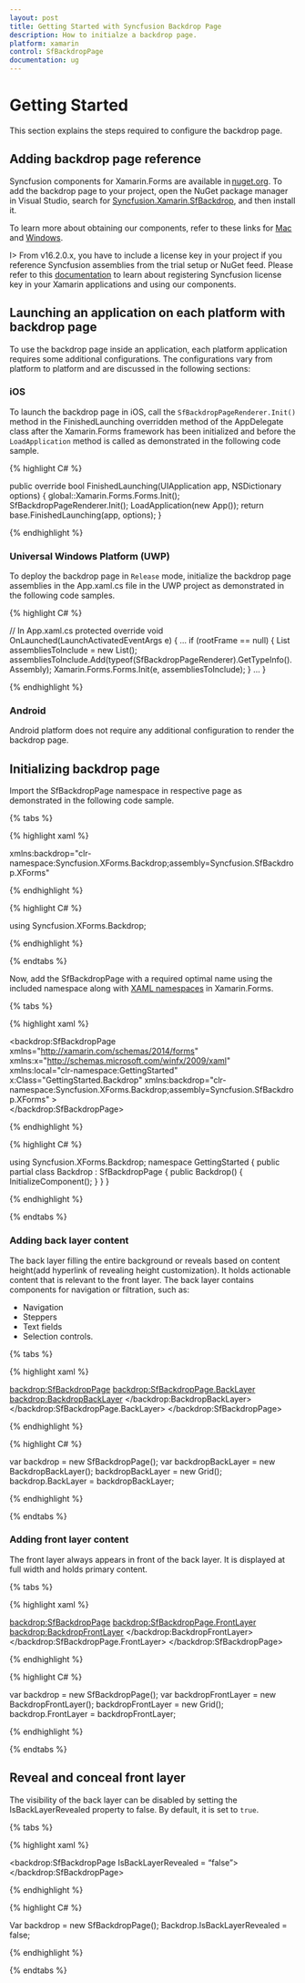 ```yaml
---
layout: post
title: Getting Started with Syncfusion Backdrop Page
description: How to initialze a backdrop page.
platform: xamarin
control: SfBackdropPage
documentation: ug
---
```


# Getting Started

This section explains the steps required to configure the backdrop page.

## Adding backdrop page reference

Syncfusion components for Xamarin.Forms are available in [nuget.org](https://www.nuget.org). To add the backdrop page to your project, open the NuGet package manager in Visual Studio, search for [Syncfusion.Xamarin.SfBackdrop](https://www.nuget.org/packages/Syncfusion.Xamarin.SfBackdrop), and then install it.


To learn more about obtaining our components, refer to these links for [Mac](https://help.syncfusion.com/xamarin/introduction/download-and-installation/mac) and [Windows](https://help.syncfusion.com/xamarin/introduction/download-and-installation/windows).


I> From v16.2.0.x, you have to include a license key in your project if you reference Syncfusion assemblies from the trial setup or NuGet feed. Please refer to this [documentation](https://help.syncfusion.com/common/essential-studio/licensing/license-key) to learn about registering Syncfusion license key in your Xamarin applications and using our components.

## Launching an application on each platform with backdrop page

To use the backdrop page inside an application, each platform application requires some additional configurations. The configurations vary from platform to platform and are discussed in the following sections:

### iOS

To launch the backdrop page in iOS, call the `SfBackdropPageRenderer.Init()` method in the FinishedLaunching overridden method of the AppDelegate class after the Xamarin.Forms framework has been initialized and before the `LoadApplication` method is called as demonstrated in the following code sample.


{% highlight C# %} 

public override bool FinishedLaunching(UIApplication app, NSDictionary options)
{
    global::Xamarin.Forms.Forms.Init();
    SfBackdropPageRenderer.Init();
    LoadApplication(new App());
    return base.FinishedLaunching(app, options);
} 

{% endhighlight %}


### Universal Windows Platform (UWP)

To deploy the backdrop page in `Release` mode, initialize the backdrop page assemblies in the App.xaml.cs file in the UWP project as demonstrated in the following code samples.

{% highlight C# %} 

// In App.xaml.cs 
protected override void OnLaunched(LaunchActivatedEventArgs e)
{ 
   … 
   if (rootFrame == null) 
   { 
      List<Assembly> assembliesToInclude = new List<Assembly>();
      assembliesToInclude.Add(typeof(SfBackdropPageRenderer).GetTypeInfo().Assembly);
      Xamarin.Forms.Forms.Init(e, assembliesToInclude);
   } 
   … 
}

{% endhighlight %}

### Android

Android platform does not require any additional configuration to render the backdrop page.

## Initializing backdrop page

Import the SfBackdropPage namespace in respective page as demonstrated in the following code sample.

{% tabs %} 

{% highlight xaml %} 

xmlns:backdrop="clr-namespace:Syncfusion.XForms.Backdrop;assembly=Syncfusion.SfBackdrop.XForms"

{% endhighlight %}

{% highlight C# %} 

using Syncfusion.XForms.Backdrop;

{% endhighlight %}

{% endtabs %}

Now, add the SfBackdropPage with a required optimal name using the included namespace along with [XAML namespaces](https://docs.microsoft.com/en-us/xamarin/xamarin-forms/xaml/namespaces) in Xamarin.Forms.

{% tabs %} 

{% highlight xaml %} 

<?xml version="1.0" encoding="UTF-8"?>
<backdrop:SfBackdropPage  xmlns="http://xamarin.com/schemas/2014/forms"
        xmlns:x="http://schemas.microsoft.com/winfx/2009/xaml" 
       xmlns:local="clr-namespace:GettingStarted"
        x:Class="GettingStarted.Backdrop" 
        xmlns:backdrop="clr-namespace:Syncfusion.XForms.Backdrop;assembly=Syncfusion.SfBackdrop.XForms"
        >		
</backdrop:SfBackdropPage>

{% endhighlight %}

{% highlight C# %} 

using Syncfusion.XForms.Backdrop;
namespace GettingStarted
{
    public partial class Backdrop : SfBackdropPage
    {
        public Backdrop()
        {
            InitializeComponent();
         }
    }
}

{% endhighlight %}

{% endtabs %}

### Adding back layer content
The back layer filling the entire background or reveals based on content height(add hyperlink of revealing height customization). It holds actionable content that is relevant to the front layer.
The back layer contains components for navigation or filtration, such as:

* Navigation
* Steppers
* Text fields
* Selection controls.

{% tabs %} 

{% highlight xaml %} 

<backdrop:SfBackdropPage>
        <backdrop:SfBackdropPage.BackLayer>
            <backdrop:BackdropBackLayer>
                <Grid />
            </backdrop:BackdropBackLayer>
        </backdrop:SfBackdropPage.BackLayer>
</backdrop:SfBackdropPage>
 

{% endhighlight %}

{% highlight C# %} 

var backdrop = new SfBackdropPage();
var backdropBackLayer = new BackdropBackLayer();
backdropBackLayer = new Grid();
backdrop.BackLayer = backdropBackLayer;


{% endhighlight %}

{% endtabs %}

### Adding front layer content
The front layer always appears in front of the back layer. It is displayed at full width and holds primary content.

{% tabs %} 

{% highlight xaml %} 

<backdrop:SfBackdropPage>
        <backdrop:SfBackdropPage.FrontLayer>
            <backdrop:BackdropFrontLayer>
                <Grid />
            </backdrop:BackdropFrontLayer>
        </backdrop:SfBackdropPage.FrontLayer>
</backdrop:SfBackdropPage>
 

{% endhighlight %}

{% highlight C# %} 

var backdrop = new SfBackdropPage();
var backdropFrontLayer = new BackdropFrontLayer();
backdropFrontLayer = new Grid();
backdrop.FrontLayer = backdropFrontLayer;


{% endhighlight %}

{% endtabs %}

## Reveal and conceal front layer

The visibility of the back layer can be disabled by setting the IsBackLayerRevealed property to false. By default, it is set to `true`.

{% tabs %} 

{% highlight xaml %} 

<backdrop:SfBackdropPage IsBackLayerRevealed = “false”>
</backdrop:SfBackdropPage>
 
{% endhighlight %}

{% highlight C# %} 

Var backdrop = new SfBackdropPage();
Backdrop.IsBackLayerRevealed = false;

{% endhighlight %}

{% endtabs %}
